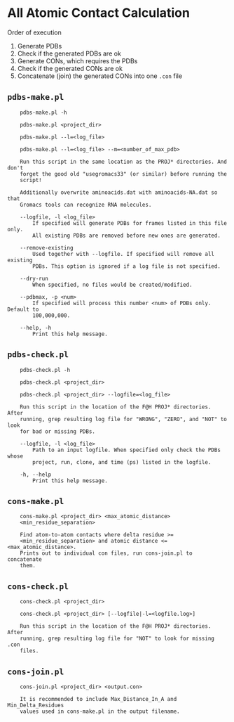 # All Atomic Contact Calculation

Order of execution

  1. Generate PDBs
  1. Check if the generated PDBs are ok
  1. Generate CONs, which requires the PDBs
  1. Check if the generated CONs are ok
  1. Concatenate (join) the generated CONs into one `.con` file

## `pdbs-make.pl`

```man
    pdbs-make.pl -h

    pdbs-make.pl <project_dir>

    pdbs-make.pl --l=<log_file>

    pdbs-make.pl --l=<log_file> --m=<number_of_max_pdb>

    Run this script in the same location as the PROJ* directories. And don't
    forget the good old "usegromacs33" (or similar) before running the
    script!

    Additionally overwrite aminoacids.dat with aminoacids-NA.dat so that
    Gromacs tools can recognize RNA molecules.

    --logfile, -l <log_file>
        If specified will generate PDBs for frames listed in this file only.
        All existing PDBs are removed before new ones are generated.

    --remove-existing
        Used together with --logfile. If specified will remove all existing
        PDBs. This option is ignored if a log file is not specified.

    --dry-run
        When specified, no files would be created/modified.

    --pdbmax, -p <num>
        If specified will process this number <num> of PDBs only. Default to
        100,000,000.

    --help, -h
        Print this help message.
```

## `pdbs-check.pl`

```man
    pdbs-check.pl -h

    pdbs-check.pl <project_dir>

    pdbs-check.pl <project_dir> --logfile=<log_file>

    Run this script in the location of the F@H PROJ* directories. After
    running, grep resulting log file for "WRONG", "ZERO", and "NOT" to look
    for bad or missing PDBs.

    --logfile, -l <log_file>
        Path to an input logfile. When specified only check the PDBs whose
        project, run, clone, and time (ps) listed in the logfile.

    -h, --help
        Print this help message.
```

## `cons-make.pl`

```man
    cons-make.pl <project_dir> <max_atomic_distance>
    <min_residue_separation>

    Find atom-to-atom contacts where delta residue >=
    <min_residue_separation> and atomic distance <= <max_atomic_distance>.
    Prints out to individual con files, run cons-join.pl to concatenate
    them.
```

## `cons-check.pl`

```man
    cons-check.pl <project_dir>

    cons-check.pl <project_dir> [--logfile|-l=<logfile.log>]

    Run this script in the location of the F@H PROJ* directories. After
    running, grep resulting log file for "NOT" to look for missing .con
    files.
```

## `cons-join.pl`

```man
    cons-join.pl <project_dir> <output.con>

    It is recommended to include Max_Distance_In_A and Min_Delta_Residues
    values used in cons-make.pl in the output filename.
```